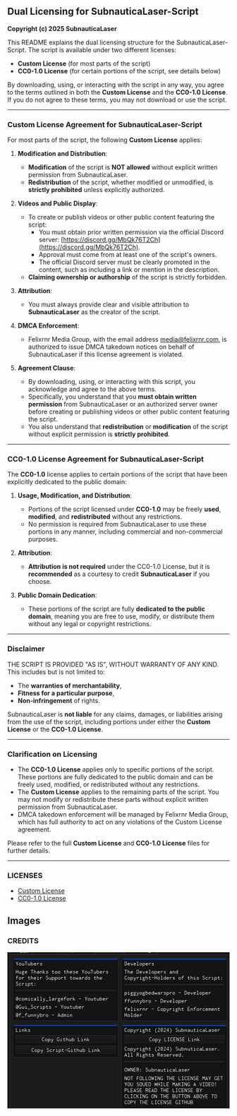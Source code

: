 ## Dual Licensing for SubnauticaLaser-Script

**Copyright (c) 2025 SubnauticaLaser**

This README explains the dual licensing structure for the SubnauticaLaser-Script. The script is available under two different licenses:

- **Custom License** (for most parts of the script)
- **CC0-1.0 License** (for certain portions of the script, see details below)

By downloading, using, or interacting with the script in any way, you agree to the terms outlined in both the **Custom License** and the **CC0-1.0 License**. If you do not agree to these terms, you may not download or use the script.

---

### **Custom License Agreement for SubnauticaLaser-Script**

For most parts of the script, the following **Custom License** applies:

1. **Modification and Distribution**:
   - **Modification** of the script is **NOT allowed** without explicit written permission from SubnauticaLaser.
   - **Redistribution** of the script, whether modified or unmodified, is **strictly prohibited** unless explicitly authorized.

2. **Videos and Public Display**:
   - To create or publish videos or other public content featuring the script:
     - You must obtain prior written permission via the official Discord server: [https://discord.gg/MbQk76T2Ch](https://discord.gg/MbQk76T2Ch).
     - Approval must come from at least one of the script's owners.
     - The official Discord server must be clearly promoted in the content, such as including a link or mention in the description.
   - **Claiming ownership or authorship** of the script is strictly forbidden.

3. **Attribution**:
   - You must always provide clear and visible attribution to **SubnauticaLaser** as the creator of the script.

4. **DMCA Enforcement**:
   - Felixrnr Media Group, with the email address media@felixrnr.com, is authorized to issue DMCA takedown notices on behalf of SubnauticaLaser if this license agreement is violated.

5. **Agreement Clause**:
   - By downloading, using, or interacting with this script, you acknowledge and agree to the above terms.
   - Specifically, you understand that you **must obtain written permission** from SubnauticaLaser or an authorized server owner before creating or publishing videos or other public content featuring the script.
   - You also understand that **redistribution** or **modification** of the script without explicit permission is **strictly prohibited**.

---

### **CC0-1.0 License Agreement for SubnauticaLaser-Script**

The **CC0-1.0** license applies to certain portions of the script that have been explicitly dedicated to the public domain:

1. **Usage, Modification, and Distribution**:
   - Portions of the script licensed under **CC0-1.0** may be freely **used**, **modified**, and **redistributed** without any restrictions.
   - No permission is required from SubnauticaLaser to use these portions in any manner, including commercial and non-commercial purposes.

2. **Attribution**:
   - **Attribution is not required** under the CC0-1.0 License, but it is **recommended** as a courtesy to credit **SubnauticaLaser** if you choose.

3. **Public Domain Dedication**:
   - These portions of the script are fully **dedicated to the public domain**, meaning you are free to use, modify, or distribute them without any legal or copyright restrictions.

---

### **Disclaimer**

THE SCRIPT IS PROVIDED "AS IS", WITHOUT WARRANTY OF ANY KIND.  
This includes but is not limited to:
- The **warranties of merchantability**, 
- **Fitness for a particular purpose**,  
- **Non-infringement** of rights.  

SubnauticaLaser is **not liable** for any claims, damages, or liabilities arising from the use of the script, including portions under either the **Custom License** or the **CC0-1.0 License**.

---

### **Clarification on Licensing**

- The **CC0-1.0 License** applies only to specific portions of the script. These portions are fully dedicated to the public domain and can be freely used, modified, or redistributed without any restrictions.
- The **Custom License** applies to the remaining parts of the script. You may not modify or redistribute these parts without explicit written permission from SubnauticaLaser.
- DMCA takedown enforcement will be managed by Felixrnr Media Group, which has full authority to act on any violations of the Custom License agreement.

Please refer to the full **Custom License** and **CC0-1.0 License** files for further details.

---

### **LICENSES**
- [Custom License](./LICENSE)
- [CC0-1.0 License](./LICENSE.CC0)


## Images

### CREDITS

![Credits](Assets/Credits.png)
